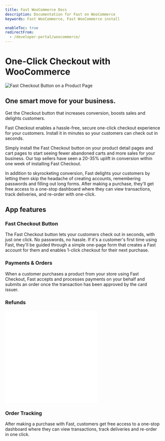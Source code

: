 ```yaml
---
title: Fast WooCommerce Docs
description: Documentation for Fast on WooCommerce
keywords: Fast WooCommerce, Fast WooCommerce install

enableToc: true
redirectFrom:
  - /developer-portal/woocommerce/
---
```


# One-Click Checkout with WooCommerce

![Fast Checkout Button on a Product Page](/images/all-platforms/fast-product-preview.jpg "#width=100%; max-height: 100%;")

## One smart move for your business.

Get the Checkout button that increases conversion, boosts sales and delights customers.

Fast Checkout enables a hassle-free, secure one-click checkout experience for your customers. Install it in minutes so your customers can check out in seconds.

Simply install the Fast Checkout button on your product detail pages and cart pages to start seeing fewer abandoned carts and more sales for your business. Our top sellers have seen a 20-35% uplift in conversion within one week of installing Fast Checkout.

In addition to skyrocketing conversion, Fast delights your customers by letting them skip the headache of creating accounts, remembering passwords and filling out long forms. After making a purchase, they'll get free access to a one-stop dashboard where they can view transactions, track deliveries, and re-order with one-click.

## App features

### Fast Checkout Button

The Fast Checkout button lets your customers check out in seconds, with just one click. No passwords, no hassle. If it's a customer's first time using Fast, they'll be guided through a simple one-page form that creates a Fast account for them and enables 1-click checkout for their next purchase.

### Payments & Orders

When a customer purchases a product from your store using Fast Checkout, Fast accepts and processes payments on your behalf and submits an order once the transaction has been approved by the card issuer.

### Refunds

<embed src="/reusables/for-developers/_platform_all_refunds_via_api_quick_summary.md" />

<embed src="/reusables/for-developers/_platform_all_refunds_via_store_admin.md" />

### Order Tracking

After making a purchase with Fast, customers get free access to a one-stop dashboard where they can view transactions, track deliveries and re-order in one click.
